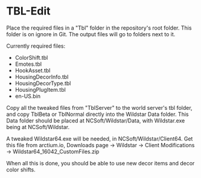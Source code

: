 # TBL-Edit

Place the required files in a "Tbl" folder in the repository's root folder. This folder is on ignore in Git. The output files will go to folders next to it.

Currently required files:
- ColorShift.tbl
- Emotes.tbl
- HookAsset.tbl
- HousingDecorInfo.tbl
- HousingDecorType.tbl
- HousingPlugItem.tbl
- en-US.bin

Copy all the tweaked files from "TblServer" to the world server's tbl folder, and copy TblBeta or TblNormal directly into the Wildstar Data folder.
This Data folder should be placed at NCSoft/Wildstar/Data, with Wildstar.exe being at NCSoft/Wildstar.

A tweaked Wildstar64.exe will be needed, in NCSoft/Wildstar/Client64. Get this file from arctium.io, Downloads page -> Wildstar -> Client Modifications -> Wildstar64_16042_CustomFiles.zip

When all this is done, you should be able to use new decor items and decor color shifts.
